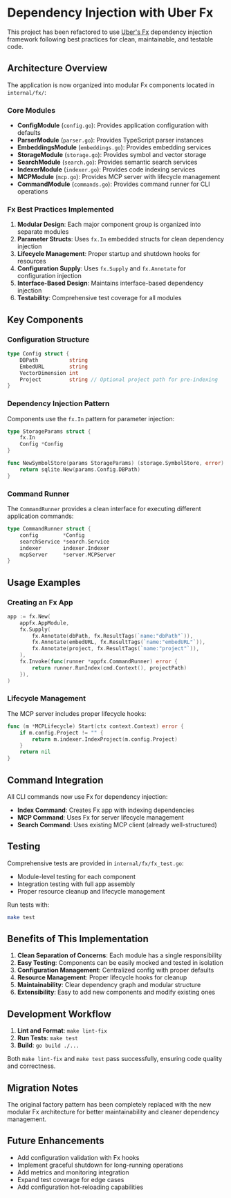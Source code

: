 # Dependency Injection with Uber Fx

This project has been refactored to use [Uber's Fx](https://uber-go.github.io/fx/) dependency injection framework following best practices for clean, maintainable, and testable code.

## Architecture Overview

The application is now organized into modular Fx components located in `internal/fx/`:

### Core Modules

- **ConfigModule** (`config.go`): Provides application configuration with defaults
- **ParserModule** (`parser.go`): Provides TypeScript parser instances
- **EmbeddingsModule** (`embeddings.go`): Provides embedding services
- **StorageModule** (`storage.go`): Provides symbol and vector storage
- **SearchModule** (`search.go`): Provides semantic search services
- **IndexerModule** (`indexer.go`): Provides code indexing services
- **MCPModule** (`mcp.go`): Provides MCP server with lifecycle management
- **CommandModule** (`commands.go`): Provides command runner for CLI operations

### Fx Best Practices Implemented

1. **Modular Design**: Each major component group is organized into separate modules
2. **Parameter Structs**: Uses `fx.In` embedded structs for clean dependency injection
3. **Lifecycle Management**: Proper startup and shutdown hooks for resources
4. **Configuration Supply**: Uses `fx.Supply` and `fx.Annotate` for configuration injection
5. **Interface-Based Design**: Maintains interface-based dependency injection
6. **Testability**: Comprehensive test coverage for all modules

## Key Components

### Configuration Structure

```go
type Config struct {
    DBPath          string
    EmbedURL        string  
    VectorDimension int
    Project         string // Optional project path for pre-indexing
}
```

### Dependency Injection Pattern

Components use the `fx.In` pattern for parameter injection:

```go
type StorageParams struct {
    fx.In
    Config *Config
}

func NewSymbolStore(params StorageParams) (storage.SymbolStore, error) {
    return sqlite.New(params.Config.DBPath)
}
```

### Command Runner

The `CommandRunner` provides a clean interface for executing different application commands:

```go
type CommandRunner struct {
    config        *Config
    searchService *search.Service
    indexer       indexer.Indexer
    mcpServer     *server.MCPServer
}
```

## Usage Examples

### Creating an Fx App

```go
app := fx.New(
    appfx.AppModule,
    fx.Supply(
        fx.Annotate(dbPath, fx.ResultTags(`name:"dbPath"`)),
        fx.Annotate(embedURL, fx.ResultTags(`name:"embedURL"`)),
        fx.Annotate(project, fx.ResultTags(`name:"project"`)),
    ),
    fx.Invoke(func(runner *appfx.CommandRunner) error {
        return runner.RunIndex(cmd.Context(), projectPath)
    }),
)
```

### Lifecycle Management

The MCP server includes proper lifecycle hooks:

```go
func (m *MCPLifecycle) Start(ctx context.Context) error {
    if m.config.Project != "" {
        return m.indexer.IndexProject(m.config.Project)
    }
    return nil
}
```

## Command Integration

All CLI commands now use Fx for dependency injection:

- **Index Command**: Creates Fx app with indexing dependencies
- **MCP Command**: Uses Fx for server lifecycle management
- **Search Command**: Uses existing MCP client (already well-structured)

## Testing

Comprehensive tests are provided in `internal/fx/fx_test.go`:

- Module-level testing for each component
- Integration testing with full app assembly
- Proper resource cleanup and lifecycle management

Run tests with:
```bash
make test
```

## Benefits of This Implementation

1. **Clean Separation of Concerns**: Each module has a single responsibility
2. **Easy Testing**: Components can be easily mocked and tested in isolation
3. **Configuration Management**: Centralized config with proper defaults
4. **Resource Management**: Proper lifecycle hooks for cleanup
5. **Maintainability**: Clear dependency graph and modular structure
6. **Extensibility**: Easy to add new components and modify existing ones

## Development Workflow

1. **Lint and Format**: `make lint-fix`
2. **Run Tests**: `make test`
3. **Build**: `go build ./...`

Both `make lint-fix` and `make test` pass successfully, ensuring code quality and correctness.

## Migration Notes

The original factory pattern has been completely replaced with the new modular Fx architecture for better maintainability and cleaner dependency management.

## Future Enhancements

- Add configuration validation with Fx hooks
- Implement graceful shutdown for long-running operations  
- Add metrics and monitoring integration
- Expand test coverage for edge cases
- Add configuration hot-reloading capabilities